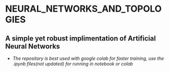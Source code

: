 # NEURAL_NETWORKS_AND_TOPOLOGIES

## A simple yet robust implimentation of Artificial Neural Networks

* *The repository is best used with google colab for faster training, use the .ipynb files(not updated) for running in notebook or colab*
